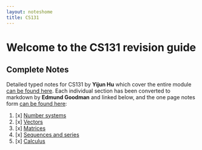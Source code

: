 ```yaml
---
layout: noteshome
title: CS131
---
```


# Welcome to the CS131 revision guide

## Complete Notes

Detailed typed notes for CS131 by **Yijun Hu** which cover the entire module [can be found here](https://adrakaris.github.io/blog-cs/cs131/index.html). Each individual section has been converted to markdown by **Edmund Goodman** and linked below, and the one page notes form [can be found here](opnotes):

1. [x] [Number systems](part1)
2. [x] [Vectors](part2)
3. [x] [Matrices](part3)
4. [x] [Sequences and series](part4)
5. [x] [Calculus](part5)